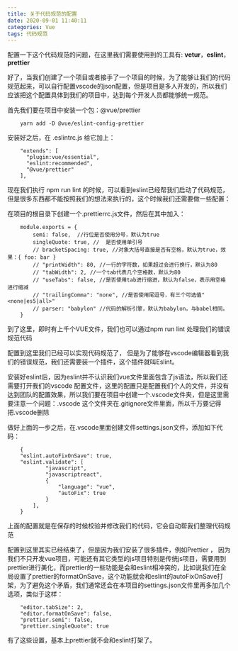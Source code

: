 ```yaml
---
title: 关于代码规范的配置
date: 2020-09-01 11:40:11
categories: Vue
tags: 代码规范
---
```


配置一下这个代码规范的问题，在这里我们需要使用到的工具有: **vetur**，**eslint**，**prettier**

好了，当我们创建了一个项目或者接手了一个项目的时候，为了能够让我们的代码规范起来，可以自行配置vscode的json配置，但是项目是多人开发的，所以我们应该把这个配置具体到我们的项目中，达到每个开发人员都能够统一规范。

首先我们要在项目中安装一个包：@vue/prettier

```
    yarn add -D @vue/eslint-config-prettier
```

安装好之后，在 .eslintrc.js 给它加上：

```
    "extends": [
      "plugin:vue/essential",
      "eslint:recommended",
      "@vue/prettier"
    ],
```

现在我们执行 npm run lint 的时候，可以看到eslint已经帮我们启动了代码规范， 但是很多东西都不能按照我们的想法来执行的，这个时候我们还需要做一些配置：

在项目的根目录下创建一个.prettierrc.js文件，然后在其中加入：

```
    module.exports = {
        semi: false,  //行位是否使用分号，默认为true
        singleQuote: true, //  是否使用单引号
        // bracketSpacing: true, //对象大括号直接是否有空格，默认为true，效果：{ foo: bar }
        // "printWidth": 80, //一行的字符数，如果超过会进行换行，默认为80
        // "tabWidth": 2, //一个tab代表几个空格数，默认为80
        // "useTabs": false, //是否使用tab进行缩进，默认为false，表示用空格进行缩减
        // "trailingComma": "none", //是否使用尾逗号，有三个可选值"<none|es5|all>"
        // parser: "babylon" //代码的解析引擎，默认为babylon，与babel相同。
    }
```

到了这里，即时有上千个VUE文件，我们也可以通过npm run lint 处理我们的错误规范代码

配置到这里我们已经可以实现代码规范了， 但是为了能够在vscode编辑器看到我们的错误规范，我们还需要装一个插件，这个插件就叫Eslint。

安装好eslint后，因为eslint并不认识我们vue文件里面包含了js语法，所以我们还需要打开我们的vscode 配置文件，这里的配置只是配置我们个人的文件，并没有达到团队的配置效果，所以我们要在项目中创建一个.vscode文件夹，但是这里需要注意一个问题：.vscode 这个文件夹在.gitignore文件里面，所以千万要记得把.vscode删除

做好上面的一步之后，在.vscode里面创建文件settings.json文件，添加如下代码：

```
    {
    "eslint.autoFixOnSave": true,
    "eslint.validate": [
            "javascript",
            "javascriptreact",
            {
                "language": "vue",
                "autoFix": true
            }
        ],
    }
```

上面的配置就是在保存的时候校验并修改我们的代码，它会自动帮我们整理代码规范

配置到这里其实已经结束了，但是因为我们安装了很多插件，例如Prettier ， 因为我们不只开发vue项目，可能还有其它类型的js项目特别是传统js项目，需要用到prettier进行美化，而prettier的一些功能是会和eslint相冲突的，比如说我们在全局设置了prettier的formatOnSave，这个功能就会和eslint的autoFixOnSave打架，为了避免这个矛盾，我们通常还会在本项目的settings.json文件里再多加几个选项，类似于这样：

```
    "editor.tabSize": 2,
    "editor.formatOnSave": false,
    "prettier.semi": false,
    "prettier.singleQuote": true
```

有了这些设置，基本上prettier就不会和eslint打架了。